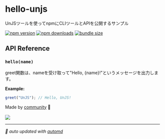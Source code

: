 # hello-unjs

UnJSツールを使ってnpmにCLIツールとAPIを公開するサンプル

<!-- automd:badges color="yellow" name="defu" bundlephobia packagephobia -->

[![npm version](https://img.shields.io/npm/v/defu?color=yellow)](https://npmjs.com/package/defu)
[![npm downloads](https://img.shields.io/npm/dm/defu?color=yellow)](https://npm.chart.dev/defu)
[![bundle size](https://img.shields.io/bundlephobia/minzip/defu?color=yellow)](https://bundlephobia.com/package/defu)

<!-- /automd -->

## API Reference

<!-- automd:jsdocs src="src/commands/hello.ts" headingLevel=2 -->

### `hello(name)`

greet関数は、nameを受け取って"Hello, {name}!"というメッセージを出力します。

**Example:**

```js
greet("UnJS"); // Hello, UnJS!
```

<!-- /automd -->

<!-- automd:contributors github="k1tikurisu/unjs-cli-tool" -->

Made by [community](https://github.com/k1tikurisu/unjs-cli-tool/graphs/contributors) 💛
<br><br>
<a href="https://github.com/k1tikurisu/unjs-cli-tool/graphs/contributors">
<img src="https://contrib.rocks/image?repo=k1tikurisu/unjs-cli-tool" />
</a>

<!-- /automd -->

<!-- automd:with-automd -->

---

_🤖 auto updated with [automd](https://automd.unjs.io)_

<!-- /automd -->
